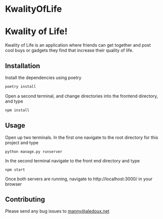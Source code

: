 # KwalityOfLife

# Kwality of Life!

Kwality of Life is an application where friends can get together and post cool buys or gadgets they find that increase their quality of life.

## Installation

Install the dependencies using poetry

```bash
poetry install
```

Open a second terminal, and change directories into the frontend directory, and type

```bash
npm install
```

## Usage

Open up two terminals.  In the first one navigate to the root directory for this project and type 
```
python manage.py runserver
```

In the second terminal navigate to the front end directory and type
```
npm start
```

Once both servers are running, navigate to http://localhost:3000/ in your browser

## Contributing
Please send any bug issues to manny@aledoux.net
